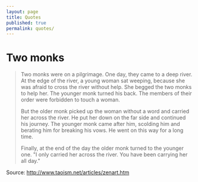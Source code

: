```yaml
---
layout: page
title: Quotes
published: true
permalink: quotes/
---
```


# Two monks
> Two monks were on a pilgrimage. One day, they came to a deep river. At
> the edge of the river, a young woman sat weeping, because she was
> afraid to cross the river without help. She begged the two monks to
> help her. The younger monk turned his back. The members of their order
> were forbidden to touch a woman.
>
> But the older monk picked up the woman without a word and carried her
> across the river. He put her down on the far side and continued his
> journey. The younger monk came after him, scolding him and berating
> him for breaking his vows. He went on this way for a long time.
>
> Finally, at the end of the day the older monk turned to the younger
> one. "I only carried her across the river. You have been carrying her
> all day."

Source: http://www.taoism.net/articles/zenart.htm

